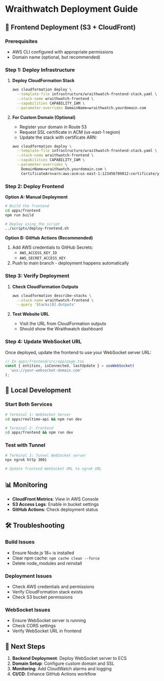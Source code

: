 # Wraithwatch Deployment Guide

## 🚀 Frontend Deployment (S3 + CloudFront)

### Prerequisites

- AWS CLI configured with appropriate permissions
- Domain name (optional, but recommended)

### Step 1: Deploy Infrastructure

1. **Deploy CloudFormation Stack**

   ```bash
   aws cloudformation deploy \
     --template-file infrastructure/wraithwatch-frontend-stack.yaml \
     --stack-name wraithwatch-frontend \
     --capabilities CAPABILITY_IAM \
     --parameter-overrides DomainName=wraithwatch.yourdomain.com
   ```

2. **For Custom Domain (Optional)**
   - Register your domain in Route 53
   - Request SSL certificate in ACM (us-east-1 region)
   - Update the stack with certificate ARN:
   ```bash
   aws cloudformation deploy \
     --template-file infrastructure/wraithwatch-frontend-stack.yaml \
     --stack-name wraithwatch-frontend \
     --capabilities CAPABILITY_IAM \
     --parameter-overrides \
       DomainName=wraithwatch.yourdomain.com \
       CertificateArn=arn:aws:acm:us-east-1:123456789012:certificate/your-cert-id
   ```

### Step 2: Deploy Frontend

**Option A: Manual Deployment**

```bash
# Build the frontend
cd apps/frontend
npm run build

# Deploy using the script
../scripts/deploy-frontend.sh
```

**Option B: GitHub Actions (Recommended)**

1. Add AWS credentials to GitHub Secrets:
   - `AWS_ACCESS_KEY_ID`
   - `AWS_SECRET_ACCESS_KEY`
2. Push to main branch - deployment happens automatically

### Step 3: Verify Deployment

1. **Check CloudFormation Outputs**

   ```bash
   aws cloudformation describe-stacks \
     --stack-name wraithwatch-frontend \
     --query 'Stacks[0].Outputs'
   ```

2. **Test Website URL**
   - Visit the URL from CloudFormation outputs
   - Should show the Wraithwatch dashboard

### Step 4: Update WebSocket URL

Once deployed, update the frontend to use your WebSocket server URL:

```typescript
// In apps/frontend/src/app/page.tsx
const { entities, isConnected, lastUpdate } = useWebSocket(
  'wss://your-websocket-domain.com'
);
```

## 🔧 Local Development

### Start Both Services

```bash
# Terminal 1: WebSocket Server
cd apps/realtime-api && npm run dev

# Terminal 2: Frontend
cd apps/frontend && npm run dev
```

### Test with Tunnel

```bash
# Terminal 3: Tunnel WebSocket server
npx ngrok http 3001

# Update frontend WebSocket URL to ngrok URL
```

## 📊 Monitoring

- **CloudFront Metrics**: View in AWS Console
- **S3 Access Logs**: Enable in bucket settings
- **GitHub Actions**: Check deployment status

## 🛠 Troubleshooting

### Build Issues

- Ensure Node.js 18+ is installed
- Clear npm cache: `npm cache clean --force`
- Delete node_modules and reinstall

### Deployment Issues

- Check AWS credentials and permissions
- Verify CloudFormation stack exists
- Check S3 bucket permissions

### WebSocket Issues

- Ensure WebSocket server is running
- Check CORS settings
- Verify WebSocket URL in frontend

## 🎯 Next Steps

1. **Backend Deployment**: Deploy WebSocket server to ECS
2. **Domain Setup**: Configure custom domain and SSL
3. **Monitoring**: Add CloudWatch alarms and logging
4. **CI/CD**: Enhance GitHub Actions workflow
